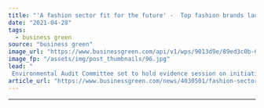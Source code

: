 ```yaml
---
title: "'A fashion sector fit for the future' -  Top fashion brands launch Textiles 2030 climate initiative"
date: "2021-04-28"
tags: 
  - business green
source: "business green"
image_url: "https://www.businessgreen.com/api/v1/wps/9013d9e/89ed3c0b-61f1-4834-b99c-3393b350e5de/6/shopping-high-street-oxford-street-2-185x114.jpg"
image_fp: "/assets/img/post_thumbnails/96.jpg"
lead: "
 Environmental Audit Committee set to hold evidence session on initiative this afternoon, days after government confirms it is considering a new clothing trade adjudicator ..."
article_url: "https://www.businessgreen.com/news/4030501/fashion-sector-fit-future-fashion-brands-launch-textiles-2030-climate-initiative"
---
```


---
